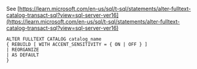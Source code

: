 See [https://learn.microsoft.com/en-us/sql/t-sql/statements/alter-fulltext-catalog-transact-sql?view=sql-server-ver16](https://learn.microsoft.com/en-us/sql/t-sql/statements/alter-fulltext-catalog-transact-sql?view=sql-server-ver16)
```
ALTER FULLTEXT CATALOG catalog_name   
{ REBUILD [ WITH ACCENT_SENSITIVITY = { ON | OFF } ]  
| REORGANIZE  
| AS DEFAULT   
}
```
